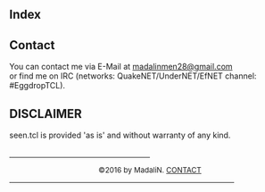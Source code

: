 <html>
<title>PLEASE, keep in mind, this is a work in progess</title>
<h2>Index</h2>

<a name="contact"><h2>Contact</h2></a>
You can contact me via E-Mail at <a href="mailto:madalinmen28@gmail.com">madalinmen28@gmail.com</a><br>or find me on IRC (networks: QuakeNET/UnderNET/EfNET channel: #EggdropTCL).

<a name="disclaimer"><h2>DISCLAIMER</h2></a>
seen.tcl is provided 'as is' and without warranty of any kind.
<br>
<br>
<hr align="CENTER" width="50%">
<center><font size="-1">&copy;2016 by MadaliN. <A href="#contact">CONTACT</A></font></center>
<hr align="CENTER" width="80%">
</td></tr>
</body>
</html>
</b>
